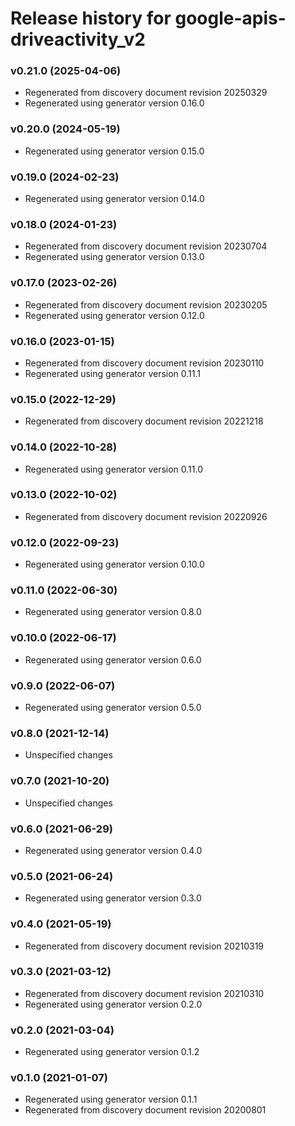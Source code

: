 # Release history for google-apis-driveactivity_v2

### v0.21.0 (2025-04-06)

* Regenerated from discovery document revision 20250329
* Regenerated using generator version 0.16.0

### v0.20.0 (2024-05-19)

* Regenerated using generator version 0.15.0

### v0.19.0 (2024-02-23)

* Regenerated using generator version 0.14.0

### v0.18.0 (2024-01-23)

* Regenerated from discovery document revision 20230704
* Regenerated using generator version 0.13.0

### v0.17.0 (2023-02-26)

* Regenerated from discovery document revision 20230205
* Regenerated using generator version 0.12.0

### v0.16.0 (2023-01-15)

* Regenerated from discovery document revision 20230110
* Regenerated using generator version 0.11.1

### v0.15.0 (2022-12-29)

* Regenerated from discovery document revision 20221218

### v0.14.0 (2022-10-28)

* Regenerated using generator version 0.11.0

### v0.13.0 (2022-10-02)

* Regenerated from discovery document revision 20220926

### v0.12.0 (2022-09-23)

* Regenerated using generator version 0.10.0

### v0.11.0 (2022-06-30)

* Regenerated using generator version 0.8.0

### v0.10.0 (2022-06-17)

* Regenerated using generator version 0.6.0

### v0.9.0 (2022-06-07)

* Regenerated using generator version 0.5.0

### v0.8.0 (2021-12-14)

* Unspecified changes

### v0.7.0 (2021-10-20)

* Unspecified changes

### v0.6.0 (2021-06-29)

* Regenerated using generator version 0.4.0

### v0.5.0 (2021-06-24)

* Regenerated using generator version 0.3.0

### v0.4.0 (2021-05-19)

* Regenerated from discovery document revision 20210319

### v0.3.0 (2021-03-12)

* Regenerated from discovery document revision 20210310
* Regenerated using generator version 0.2.0

### v0.2.0 (2021-03-04)

* Regenerated using generator version 0.1.2

### v0.1.0 (2021-01-07)

* Regenerated using generator version 0.1.1
* Regenerated from discovery document revision 20200801

